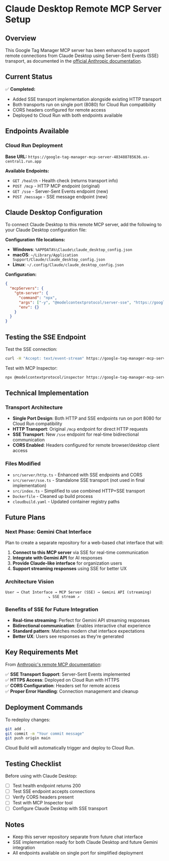 # Claude Desktop Remote MCP Server Setup

## Overview
This Google Tag Manager MCP server has been enhanced to support remote connections from Claude Desktop using Server-Sent Events (SSE) transport, as documented in the [official Anthropic documentation](https://support.anthropic.com/en/article/11175166-getting-started-with-custom-integrations-using-remote-mcp).

## Current Status
✅ **Completed:**
- Added SSE transport implementation alongside existing HTTP transport
- Both transports run on single port (8080) for Cloud Run compatibility
- CORS headers configured for remote access
- Deployed to Cloud Run with both endpoints available

## Endpoints Available

### Cloud Run Deployment
**Base URL:** `https://google-tag-manager-mcp-server-483488785636.us-central1.run.app`

**Available Endpoints:**
- `GET /health` - Health check (returns transport info)
- `POST /mcp` - HTTP MCP endpoint (original)
- `GET /sse` - Server-Sent Events endpoint (new)
- `POST /message` - SSE message endpoint (new)

## Claude Desktop Configuration

To connect Claude Desktop to this remote MCP server, add the following to your Claude Desktop configuration file:

**Configuration file locations:**
- **Windows**: `%APPDATA%\Claude\claude_desktop_config.json`
- **macOS**: `~/Library/Application Support/Claude/claude_desktop_config.json`
- **Linux**: `~/.config/Claude/claude_desktop_config.json`

**Configuration:**
```json
{
  "mcpServers": {
    "gtm-server": {
      "command": "npx",
      "args": ["-y", "@modelcontextprotocol/server-sse", "https://google-tag-manager-mcp-server-483488785636.us-central1.run.app"],
      "env": {}
    }
  }
}
```

## Testing the SSE Endpoint

Test the SSE connection:
```bash
curl -H "Accept: text/event-stream" https://google-tag-manager-mcp-server-483488785636.us-central1.run.app/sse
```

Test with MCP Inspector:
```bash
npx @modelcontextprotocol/inspector https://google-tag-manager-mcp-server-483488785636.us-central1.run.app
```

## Technical Implementation

### Transport Architecture
- **Single Port Design**: Both HTTP and SSE endpoints run on port 8080 for Cloud Run compatibility
- **HTTP Transport**: Original `/mcp` endpoint for direct HTTP requests
- **SSE Transport**: New `/sse` endpoint for real-time bidirectional communication
- **CORS Enabled**: Headers configured for remote browser/desktop client access

### Files Modified
- `src/server/http.ts` - Enhanced with SSE endpoints and CORS
- `src/server/sse.ts` - Standalone SSE transport (not used in final implementation)
- `src/index.ts` - Simplified to use combined HTTP+SSE transport
- `Dockerfile` - Cleaned up build process
- `cloudbuild.yaml` - Updated container registry paths

## Future Plans

### Next Phase: Gemini Chat Interface
Plan to create a separate repository for a web-based chat interface that will:

1. **Connect to this MCP server** via SSE for real-time communication
2. **Integrate with Gemini API** for AI responses
3. **Provide Claude-like interface** for organization users
4. **Support streaming responses** using SSE for better UX

### Architecture Vision
```
User → Chat Interface → MCP Server (SSE) → Gemini API (streaming)
                   ↘ SSE stream ↗
```

### Benefits of SSE for Future Integration
- **Real-time streaming**: Perfect for Gemini API streaming responses
- **Bidirectional communication**: Enables interactive chat experience
- **Standard pattern**: Matches modern chat interface expectations
- **Better UX**: Users see responses as they're generated

## Key Requirements Met

From [Anthropic's remote MCP documentation](https://support.anthropic.com/en/article/11175166-getting-started-with-custom-integrations-using-remote-mcp):

✅ **SSE Transport Support**: Server-Sent Events implemented  
✅ **HTTPS Access**: Deployed on Cloud Run with HTTPS  
✅ **CORS Configuration**: Headers set for remote access  
✅ **Proper Error Handling**: Connection management and cleanup  

## Deployment Commands

To redeploy changes:
```bash
git add .
git commit -m "Your commit message"
git push origin main
```

Cloud Build will automatically trigger and deploy to Cloud Run.

## Testing Checklist

Before using with Claude Desktop:
- [ ] Test health endpoint returns 200
- [ ] Test SSE endpoint accepts connections
- [ ] Verify CORS headers present
- [ ] Test with MCP Inspector tool
- [ ] Configure Claude Desktop with SSE transport

## Notes

- Keep this server repository separate from future chat interface
- SSE implementation ready for both Claude Desktop and future Gemini integration
- All endpoints available on single port for simplified deployment